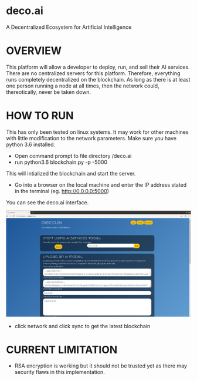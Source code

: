 # deco.ai

A Decentralized Ecosystem for Artificial Intelligence


# OVERVIEW

This platform will allow a developer to deploy, run, and sell their AI services. There are no centralized servers for this platform. Therefore, everything runs completely decentralized on the blockchain. As long as there is at least one person running a node at all times, then the network could, thereotically, never be taken down.


# HOW TO RUN

This has only been tested on linux systems. It may work for other machines with little modification to the network parameters.
Make sure you have python 3.6 installed.

- Open command prompt to file directory /deco.ai
- run python3.6 blockchain.py -p -5000

This will intialized the blockchain and start the server.

- Go into a browser on the local machine and enter the IP address stated in the terminal (eg. http://0.0.0.0:5000)

You can see the deco.ai interface.

![deco.ai Home Page](/Home_Screenshot.png)

- click network and click sync to get the latest blockchain

# CURRENT LIMITATION

- RSA encryption is working but it should not be trusted yet as there may security flaws in this implementation.
